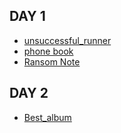 ## DAY 1
- [unsuccessful_runner](https://programmers.co.kr/learn/courses/30/lessons/42576)
- [phone book](https://programmers.co.kr/learn/courses/30/lessons/42577)
- [Ransom Note](https://leetcode.com/problems/ransom-note/)
## DAY 2
- [Best_album](https://programmers.co.kr/learn/courses/30/lessons/42579)
